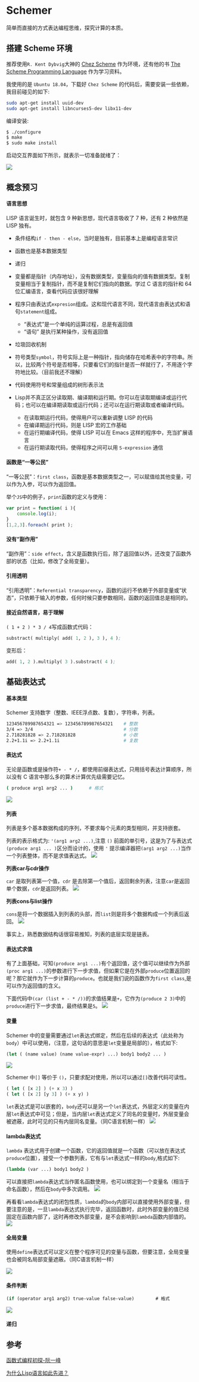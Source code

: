 # Schemer

简单而直接的方式表达编程思维，探究计算的本质。

## 搭建 Scheme 环境

推荐使用`R. Kent Dybvig`大神的 [Chez Scheme](https://github.com/cisco/ChezScheme) 作为环境，还有他的书 [The Scheme Programming Language](https://www.scheme.com/tspl4/) 作为学习资料。

我使用的是 `Ubuntu 18.04`，下载好 `Chez Scheme` 的代码后，需要安装一些依赖，我目前碰见的如下:

```bash
sudo apt-get install uuid-dev
sudo apt-get install libncurses5-dev libx11-dev
```

编译安装:

```bash
$ ./configure
$ make
$ sudo make install
```

启动交互界面如下所示，就表示一切准备就绪了：

![](https://img.codekissyoung.com/2019/10/19/b3f149aedfff1edc457ffa067e22562f.png)

## 概念预习

#### 语言思想

LISP 语言诞生时，就包含 9 种新思想，现代语言吸收了 7 种，还有 2 种依然是 LISP 独有。

- 条件结构`if - then - else`，当时是独有，目前基本上是编程语言常识

- 函数也是基本数据类型

- 递归

- 变量都是指针（内存地址），没有数据类型，变量指向的值有数据类型。复制变量相当于复制指针，而不是复制它们指向的数据。学过 C 语言的指针和 64 位汇编语言，查看代码应该很好理解

- 程序只由表达式`expresion`组成。这和现代语言不同，现代语言由表达式和语句`statement`组成。
  - “表达式”是一个单纯的运算过程，总是有返回值
  - “语句” 是执行某种操作，没有返回值

- 垃圾回收机制

- 符号类型`symbol`，符号实际上是一种指针，指向储存在哈希表中的字符串。所以，比较两个符号是否相等，只要看它们的指针是否一样就行了，不用逐个字符地比较。（目前我还不理解）

- 代码使用符号和常量组成的树形表示法

- Lisp并不真正区分读取期、编译期和运行期。你可以在读取期编译或运行代码；也可以在编译期读取或运行代码；还可以在运行期读取或者编译代码。
  - 在读取期运行代码，使得用户可以重新调整 LISP 的代码
  - 在编译期运行代码，则是 LISP 宏的工作基础
  - 在运行期编译代码，使得 LISP 可以在 Emacs 这样的程序中，充当扩展语言
  - 在运行期读取代码，使得程序之间可以用 `S-expression` 通信

#### 函数是“一等公民”

“一等公民”：`first class`，函数是基本数据类型之一，可以赋值给其他变量，可以作为入参，可以作为返回值。

举个`JS`中的例子，`print`函数的定义与使用：

```js
var print = function( i ){
    console.log(i);
}
[1,2,3].foreach( print );
```

#### 没有“副作用”

“副作用”：`side effect`，含义是函数执行后，除了返回值以外，还改变了函数外部的状态（比如，修改了全局变量）。

#### 引用透明

“引用透明”：`Referential transparency`，函数的运行不依赖于外部变量或“状态”，只依赖于输入的参数，任何时候只要参数相同，函数的返回值总是相同的。

#### 接近自然语言，易于理解

`( 1 + 2 ) * 3 / 4`写成函数式代码：

```lisp
substract( multiply( add( 1, 2 ), 3 ), 4 );
```

变形后：

```lisp
add( 1, 2 ).multiply( 3 ).substract( 4 );
```

## 基础表达式

#### 基本类型

Schemer 支持数字（整数、IEEE浮点数、复数），字符串，列表。

```bash
123456789987654321 => 123456789987654321    # 整数
3/4 => 3/4                                  # 分数
2.718281828 => 2.718281828                  # 小数
2.2+1.1i => 2.2+1.1i                        # 复数
```

#### 表达式

无论是函数或是操作符`+ - * /`，都使用前缀表达式，只用括号表达计算顺序，所以没有 C 语言中那么多的算术计算优先级需要记忆。

```bash
( produce arg1 arg2 ... )      # 格式
```
![](https://img.codekissyoung.com/2019/10/19/ab7a89a0ee611ff6245e268707053405.png)

#### 列表

列表是多个基本数据构成的序列，不要求每个元素的类型相同，并支持嵌套。

列表的表示格式为: `'(arg1 arg2 ...)`,注意 `()` 前面的单引号，这是为了与表达式`(produce arg1 ... )`区分而设计的，使用 `'` 提示编译器把`(arg1 arg2 ...)`当作一个列表整体，而不是求值表达式。
![](https://img.codekissyoung.com/2019/10/19/7974c24feba9b74a7e3ccdc443d4815f.png)

**列表car与cdr操作**

`car` 是取列表第一个值，`cdr` 是去除第一个值后，返回剩余列表，注意`car`是返回单个数据，`cdr`是返回列表。
![](https://img.codekissyoung.com/2019/10/19/d97740b5e475c3e1ab6a43acff92b550.png)

**列表cons与list操作**

`cons`是将一个数据插入到列表的头部，而`list`则是将多个数据构成一个列表后返回。
![](https://img.codekissyoung.com/2019/10/19/4b66760cca6b04651fcb0b4e273a83a7.png)

事实上，熟悉数据结构话很容易推知，列表的底层实现是链表。

#### 表达式求值

有了上面基础，可知`(produce arg1 ...)`有个返回值，这个值可以继续作为外部`(proc arg1 ...)`的参数进行下一步求值，但如果它是在外部`produce`位置返回的呢？那它就作为下一步计算的`produce`。也就是我们说的函数作为`first class`,是可以作为返回值的含义。

下面代码中`(car (list + - * /))`的求值结果是`+`，它作为`(produce 2 3)`中的`produce`进行下一步求值，最终结果是`5`。
![](https://img.codekissyoung.com/2019/10/20/f9ff71e6c90c0ff30becb9a82742be35.png)

#### 变量

Schemer 中的变量需要通过`let`表达式绑定，然后在后续的表达式（此处称为`body`）中可以使用，（注意，这句话的意思是`let`变量是局部的），格式如下:

```lisp
(let ( (name value) (name value-expr) ...) body1 body2 ... )
```
![](https://img.codekissyoung.com/2019/10/20/ac89cba367973f3707311460ffa651ce.png)

Schemer 中`[]` 等价于 `()`，只要求配对使用，所以可以通过`[]`改善代码可读性。

```lisp
( let ( [x 2] ) (+ x 3) )
( let ( [x 2] [y 3] ) (+ x y) )
```

`let`表达式是可以嵌套的，`body`还可以是另一个`let`表达式，外层定义的变量在内层`let`表达式中可见；但是，当内层`let`表达式定义了同名的变量时，外层变量会被遮蔽，此时可见的只有内层同名变量。（同C语言机制一样）
![](https://img.codekissyoung.com/2019/10/20/0a7ef4e2021a4ab63a1b0e0a2b4f790d.png)

#### lambda表达式

`lambda` 表达式用于创建一个函数，它的返回值就是一个函数（可以放在表达式`produce`位置），接受一个参数列表，它有与`let`表达式一样的`body`,格式如下:

```lisp
(lambda (var ...) body1 body2 )
```

可以直接把`lambda`表达式当作匿名函数使用，也可以绑定到一个变量名（相当于命名函数），然后在`body`中多次调用。
![](https://img.codekissyoung.com/2019/10/20/4936b7ae0788fe7e2f0ce27c6f2d48ac.png)

再看看`lambda`表达式的闭包性质，`lambda`的`body`内部可以直接使用外部变量，但要注意的是，一旦`lambda`表达式执行完毕，返回函数时，此时外部变量的值已经固定在函数内部了，这时再修改外部变量，是不会影响到`lambda`函数内部值的。
![](https://img.codekissyoung.com/2019/10/20/0fcaa0602dffa2aec74413feb0e733bf.png)

#### 全局变量

使用`define`表达式可以定义在整个程序可见的变量与函数，但要注意，全局变量也会被同名局部变量遮蔽。（同C语言机制一样）

![](https://img.codekissyoung.com/2019/10/20/f12dde7ed319bece02474f7525b314b8.png)

#### 条件判断

```lisp
(if (operator arg1 arg2) true-value false-value)        # 格式
```
![](https://img.codekissyoung.com/2019/10/20/5017e2625f1e550ee5c85a781ad415cc.png)

#### 递归




## 参考

[函数式编程初探-阮一峰](http://www.ruanyifeng.com/blog/2012/04/functional_programming.html)

[为什么Lisp语言如此先进？](http://www.ruanyifeng.com/blog/2010/10/why_lisp_is_superior.html)